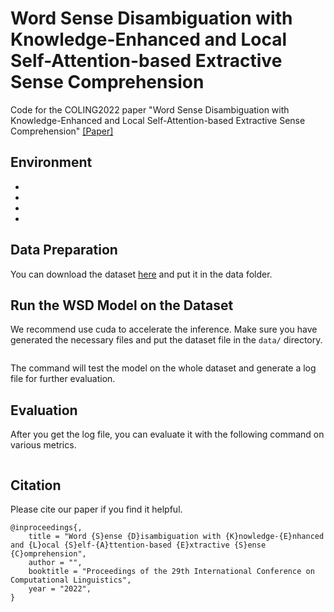 #  Word Sense Disambiguation with Knowledge-Enhanced and Local Self-Attention-based Extractive Sense Comprehension

Code for the COLING2022 paper "Word Sense Disambiguation with Knowledge-Enhanced and Local Self-Attention-based Extractive Sense Comprehension"
[[Paper]]()

## Environment
- 
- 
- 
- 


## Data Preparation
You can download the dataset [here](http://lcl.uniroma1.it/wsdeval/home) and put it in the data folder.
## Run the WSD Model on the Dataset
We recommend use cuda to accelerate the inference. Make sure you have generated the necessary files and put the dataset file in the `data/` directory.
```shell

```
The command will test the model on the whole dataset and generate a log file for further evaluation.
## Evaluation
After you get the log file, you can evaluate it with the following command on various metrics. 
```shell

```
## Citation
Please cite our paper if you find it helpful.
```
@inproceedings{,
    title = "Word {S}ense {D}isambiguation with {K}nowledge-{E}nhanced and {L}ocal {S}elf-{A}ttention-based {E}xtractive {S}ense {C}omprehension",
    author = "",
    booktitle = "Proceedings of the 29th International Conference on Computational Linguistics",
    year = "2022",
}
```


